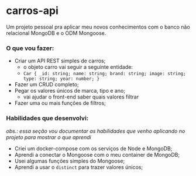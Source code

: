 # carros-api

Um projeto pessoal pra aplicar meu novos conhecimentos com o banco não relacional MongoDB e o ODM Mongoose.

### O que vou fazer:

- Criar um API REST simples de carros;
    - o objeto carro vai seguir a seguinte entidade: 
    - `Car {
        _id: string;
        name: string;
        brand: string;
        image: string;
        type: string;
        year: number;
    }`
- Fazer um CRUD completo;
- Pegar os valores únicos de marca, tipo e ano;
    - vai ajudar o front-end saber quais valores filtrar
- Fazer uma ou mais funções de filtros;

### Habilidades que desenvolvi:

_obs.: essa seção vou documentar as habilidades que venho aplicando no projeto para mostrar o que aprendi_

- Criei um docker-compose com os serviços de Node e MongoDB;
- Aprendi a conectar o Mongoose com o meu container de MongoDB;
- Usei algumas funções simples do Mongoose;
- Aprendi a usar o `distinct` para trazer valores únicos;
